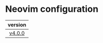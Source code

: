 # Neovim configuration

|                                version                                 |
| :--------------------------------------------------------------------: |
| [v4.0.0](https://github.com/vladdoster/neovim-configuration/releases) |
